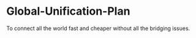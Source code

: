 # Global-Unification-Plan
To connect all the world fast and cheaper without all the bridging issues.
